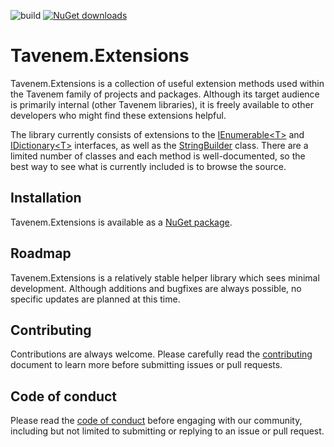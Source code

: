 ![build](https://img.shields.io/github/workflow/status/Tavenem/Extensions/publish/main) [![NuGet downloads](https://img.shields.io/nuget/dt/Tavenem.Extensions)](https://www.nuget.org/packages/Tavenem.Extensions/)

Tavenem.Extensions
==

Tavenem.Extensions is a collection of useful extension methods used within the Tavenem family of projects and packages. Although its target audience is primarily internal (other Tavenem libraries), it is freely available to other developers who might find these extensions helpful.

The library currently consists of extensions to the [IEnumerable\<T>](https://docs.microsoft.com/en-us/dotnet/api/system.collections.generic.ienumerable-1) and [IDictionary\<T>](https://docs.microsoft.com/en-us/dotnet/api/system.collections.generic.idictionary-2) interfaces, as well as the [StringBuilder](https://learn.microsoft.com/en-us/dotnet/api/system.text.stringbuilder) class. There are a limited number of classes and each method is well-documented, so the best way to see what is currently included is to browse the source.

## Installation

Tavenem.Extensions is available as a [NuGet package](https://www.nuget.org/packages/Tavenem.Extensions/).

## Roadmap

Tavenem.Extensions is a relatively stable helper library which sees minimal development. Although additions and bugfixes are always possible, no specific updates are planned at this time.

## Contributing

Contributions are always welcome. Please carefully read the [contributing](docs/CONTRIBUTING.md) document to learn more before submitting issues or pull requests.

## Code of conduct

Please read the [code of conduct](docs/CODE_OF_CONDUCT.md) before engaging with our community, including but not limited to submitting or replying to an issue or pull request.